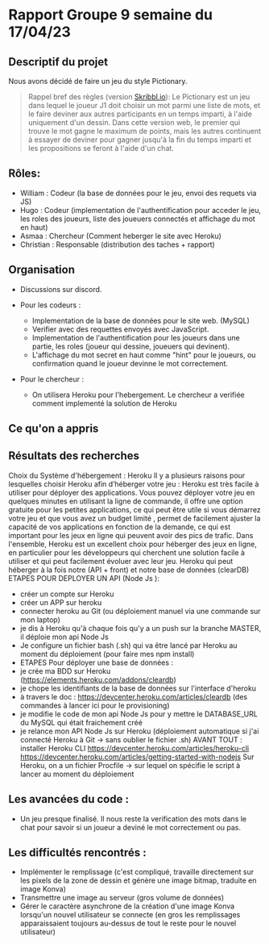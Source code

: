  # Rapport Groupe 9 semaine du 17/04/23


## Descriptif du projet

Nous avons décidé de faire un jeu du style Pictionary.
>Rappel bref des règles (version [Skribbl.io](skribbl.io)): Le Pictionary est un jeu dans lequel le joueur J1 doit choisir un mot parmi une liste de mots, et le faire deviner aux autres participants en un temps imparti, à l'aide uniquement d'un dessin. Dans cette version web, le premier qui trouve le mot gagne le maximum de points, mais les autres continuent à essayer de deviner pour gagner jusqu'à la fin du temps imparti et les propositions se feront à l'aide d'un chat.


## Rôles:
- William : Codeur (la base de données pour le jeu, envoi des requets via JS)
- Hugo : Codeur (implementation de l'authentification pour acceder le jeu, les roles des joueurs, liste des joueuers connectés et affichage du mot en haut)
- Asmaa : Chercheur (Comment heberger le site avec Heroku)
- Christian : Responsable (distribution des taches + rapport)


## Organisation
- Discussions sur discord.

- Pour les codeurs :
	- Implementation de la base de données pour le site web. (MySQL)
    - Verifier avec des requettes envoyés avec JavaScript.
    - Implementation de l'authentification pour les joueurs dans une partie, les roles (joueur qui dessine, joueuers qui devinent).
    - L'affichage du mot secret en haut comme "hint" pour le joueurs, ou confirmation quand le joueur devinne le mot correctement.
    

- Pour le chercheur :
    - On utilisera Heroku pour l'hebergement. Le chercheur a verifiée comment implementé la solution de Heroku

## Ce qu'on a appris

## Résultats des recherches

Choix du Système d'hébergement : Heroku
Il y a plusieurs raisons pour lesquelles choisir Heroku afin d’héberger votre jeu :
Heroku est très facile à utiliser pour déployer des applications. Vous pouvez déployer votre jeu en
quelques minutes en utilisant la ligne de commande, il offre une option gratuite pour les petites
applications, ce qui peut être utile si vous démarrez votre jeu et que vous avez un budget limité ,
permet de facilement ajuster la capacité de vos applications en fonction de la demande, ce qui est
important pour les jeux en ligne qui peuvent avoir des pics de trafic.
Dans l'ensemble, Heroku est un excellent choix pour héberger des jeux en ligne, en particulier pour
les développeurs qui cherchent une solution facile à utiliser et qui peut facilement évoluer avec leur
jeu.
Heroku qui peut héberger à la fois notre (API + front) et notre base de données (clearDB)
ETAPES POUR DEPLOYER UN API (Node Js ):
- créer un compte sur Heroku
- créer un APP sur heroku
- connecter heroku au Git (ou déploiement manuel via une commande sur mon laptop)
- je dis à Heroku qu'à chaque fois qu'y a un push sur la branche MASTER, il déploie mon api Node Js
- Je configure un fichier bash (.sh) qui va être lancé par Heroku au moment du déploiement (pour
faire mes npm install)
- ETAPES Pour déployer une base de données :
- je crée ma BDD sur Heroku (https://elements.heroku.com/addons/cleardb)
- je chope les identifiants de la base de données sur l'interface d'heroku
- à travers le doc : https://devcenter.heroku.com/articles/cleardb (des commandes à lancer ici pour le
provisioning)
- je modifie le code de mon api Node Js pour y mettre le DATABASE_URL du MySQL qui était
fraichement créé
- je relance mon API Node Js sur Heroku (déploiement automatique si j'ai connecté Heroku à Git ->
sans oublier le fichier .sh)
AVANT TOUT : installer Heroku CLI https://devcenter.heroku.com/articles/heroku-cli
 https://devcenter.heroku.com/articles/getting-started-with-nodejs
Sur Heroku, on a un fichier Procfile -> sur lequel on spécifie le script à lancer au
moment du déploiement

## Les avancées du code :

- Un jeu presque finalisé. Il nous reste la verification des mots dans le chat pour savoir si un joueur a deviné le mot correctement ou pas.

## Les difficultés rencontrés :

- Implémenter le remplissage  (c'est compliqué, travaille directement sur les pixels de la zone de dessin et génère une image bitmap, traduite en image Konva)
- Transmettre une image au serveur (gros volume de données)
- Gérer le caractère asynchrone de la création d'une image Konva lorsqu'un nouvel utilisateur se connecte (en gros les remplissages apparaissaient toujours au-dessus de tout le reste pour le nouvel utilisateur)
